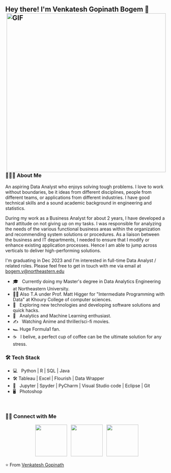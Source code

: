 <h2> Hey there! I'm Venkatesh Gopinath Bogem 👋 <img align="right" alt="GIF" src="https://i.ibb.co/2gdmMjK/image.png" width="500"></h2>


<h3> 👨🏻‍💻 About Me </h3>

An aspiring Data Analyst who enjoys solving tough problems. I love to work without boundaries, be it ideas from different disciplines, people from different teams, or applications from different industries. I have good technical skills and a sound academic background in engineering and statistics.

During my work as a Business Analyst for about 2 years, I have developed a hard attitude on not giving up on my tasks. I was responsible for analyzing the needs of the various functional business areas within the organization and recommending system solutions or procedures. As a liaison between the business and IT departments, I needed to ensure that I modify or enhance existing application processes. Hence I am able to jump across verticals to deliver high-performing solutions.

I'm graduating in Dec 2023 and I'm interested in full-time Data Analyst / related roles. Please feel free to get in touch with me via email at bogem.v@northeastern.edu

- 🎓 &nbsp; Currently doing my Master's degree in Data Analytics Engineering at Northeastern University.
- :teacher:  Also T.A under Prof. Matt Higger for "Intermediate Programming with Data" at Khoury College of computer sciences.
- 🤔 &nbsp; Exploring new technologies and developing software solutions and quick hacks.
- 💼 &nbsp; Analytics and Machine Learning enthusiast.
- ✍️ &nbsp; Watching Anime and thriller/sci-fi movies.
- :racing_car: Huge Formula1 fan.
- ☕ &nbsp; I belive, a perfect cup of coffee can be the ultimate solution for any stress. 

<h3>🛠 Tech Stack</h3>

- 💻 &nbsp; Python | R | SQL | Java  
- :hammer_and_wrench: Tableau | Excel | Flourish | Data Wrapper
- 🔧 &nbsp; Jupyter | Spyder | PyCharm | Visual Studio code | Eclipse | Git
- 🖥 &nbsp;  Photoshop

<br>


<h3> 🤝🏻 Connect with Me </h3>

<p align="center">
&nbsp; <a href="https://www.instagram.com/okay_venky/" target="_blank" rel="noopener noreferrer"><img src="https://upload.wikimedia.org/wikipedia/commons/thumb/9/95/Instagram_logo_2022.svg/2048px-Instagram_logo_2022.svg.png" width="100" /></a>  
&nbsp; <a href="https://www.linkedin.com/in/venkatesh-gopinath/" target="_blank" rel="noopener noreferrer"><img src="https://cdn-icons-png.flaticon.com/512/174/174857.png" width="100" /></a>
&nbsp; <a href="mailto:bogem.v@northeastern.edu" target="_blank" rel="noopener noreferrer"><img src="https://i.ibb.co/yd47Syb/outlook-image.png"  width="100" /></a>
</p>

⭐️ From [Venkatesh Gopinath](https://github.com/venkateshgopinath24)


